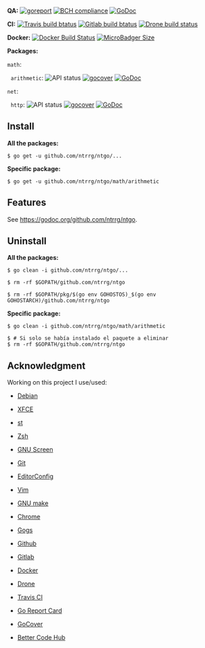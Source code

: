 **QA:**
[![goreport](https://goreportcard.com/badge/github.com/ntrrg/ntgo)](https://goreportcard.com/report/github.com/ntrrg/ntgo) 
[![BCH compliance](https://bettercodehub.com/edge/badge/ntrrg/ntgo?branch=master)](https://bettercodehub.com/results/ntrrg/ntgo)
[![GoDoc](https://godoc.org/github.com/ntrrg/ntgo?status.svg)](https://godoc.org/github.com/ntrrg/ntgo)

**CI:**
[![Travis build btatus](https://travis-ci.com/ntrrg/ntgo.svg?branch=master)](https://travis-ci.com/ntrrg/ntgo)
[![Gitlab build btatus](https://gitlab.com/ntrrg/ntgo/badges/master/pipeline.svg)](https://gitlab.com/ntrrg/ntgo/commits/master)
[![Drone build status](https://ci.nt.web.ve/api/badges/ntrrg/ntgo/status.svg)](https://ci.nt.web.ve/ntrrg/ntgo)

**Docker:**
[![Docker Build Status](https://img.shields.io/docker/build/ntrrg/ntgo.svg)](https://store.docker.com/community/images/ntrrg/ntgo/)
[![MicroBadger Size](https://img.shields.io/microbadger/image-size/ntrrg/ntgo.svg)](https://microbadger.com/images/ntrrg/ntgo)

**Packages:**

`math`:

&nbsp;&nbsp;`arithmetic`:
![API status](https://img.shields.io/badge/status-stable-brightgreen.svg)
[![gocover](http://gocover.io/_badge/github.com/ntrrg/math/arithmetic)](https://gocover.io/github.com/ntrrg/ntgo/math/arithmetic)
[![GoDoc](https://godoc.org/github.com/ntrrg/ntgo/math/arithmetic?status.svg)](https://godoc.org/github.com/ntrrg/ntgo/math/arithmetic)

`net`:

&nbsp;&nbsp;`http`:
![API status](https://img.shields.io/badge/status-unstable-red.svg)
[![gocover](http://gocover.io/_badge/github.com/ntrrg/net/http)](https://gocover.io/github.com/ntrrg/ntgo/net/http)
[![GoDoc](https://godoc.org/github.com/ntrrg/ntgo/net/http?status.svg)](https://godoc.org/github.com/ntrrg/ntgo/net/http)

## Install

**All the packages:**

```shell-session
$ go get -u github.com/ntrrg/ntgo/...
```

**Specific package:**

```shell-session
$ go get -u github.com/ntrrg/ntgo/math/arithmetic
```

## Features

See <https://godoc.org/github.com/ntrrg/ntgo>.

## Uninstall

**All the packages:**

```shell-session
$ go clean -i github.com/ntrrg/ntgo/...
```

```shell-session
$ rm -rf $GOPATH/github.com/ntrrg/ntgo
```

```shell-session
$ rm -rf $GOPATH/pkg/$(go env GOHOSTOS)_$(go env GOHOSTARCH)/github.com/ntrrg/ntgo
```

**Specific package:**

```shell-session
$ go clean -i github.com/ntrrg/ntgo/math/arithmetic
```

```shell-session
$ # Si solo se había instalado el paquete a eliminar
$ rm -rf $GOPATH/github.com/ntrrg/ntgo
```

## Acknowledgment

Working on this project I use/used:

* [Debian](https://www.debian.org/)

* [XFCE](https://xfce.org/)

* [st](https://st.suckless.org/)

* [Zsh](http://www.zsh.org/)

* [GNU Screen](https://www.gnu.org/software/screen)

* [Git](https://git-scm.com/)

* [EditorConfig](http://editorconfig.org/)

* [Vim](https://www.vim.org/)

* [GNU make](https://www.gnu.org/software/make/)

* [Chrome](https://www.google.com/chrome/browser/desktop/index.html)

* [Gogs](https://gogs.io/)

* [Github](https://github.com)

* [Gitlab](https://gitlab.com/)

* [Docker](https://docker.com)

* [Drone](https://drone.io/)

* [Travis CI](https://travis-ci.org)

* [Go Report Card](https://goreportcard.com)

* [GoCover](http://gocover.io)

* [Better Code Hub](https://bettercodehub.com)

